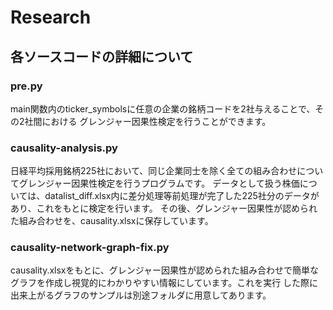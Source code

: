 # Research

## 各ソースコードの詳細について
### pre.py
main関数内のticker_symbolsに任意の企業の銘柄コードを2社与えることで、その2社間における
グレンジャー因果性検定を行うことができます。

### causality-analysis.py
日経平均採用銘柄225社において、同じ企業同士を除く全ての組み合わせについてグレンジャー因果性検定を行うプログラムです。
データとして扱う株価については、datalist_diff.xlsx内に差分処理等前処理が完了した225社分のデータがあり、これをもとに検定を行います。
その後、グレンジャー因果性が認められた組み合わせを、causality.xlsxに保存しています。

### causality-network-graph-fix.py
causality.xlsxをもとに、グレンジャー因果性が認められた組み合わせで簡単なグラフを作成し視覚的にわかりやすい情報にしています。これを実行
した際に出来上がるグラフのサンプルは別途フォルダに用意してあります。
